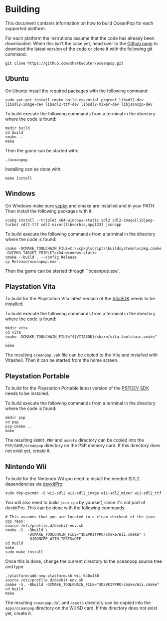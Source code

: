 # Building

This document contains information on how to build OceanPop for each supported platform.

For each platform the instrutions assume that the code has already been downloaded. When this isn't the case yet, head over to the [Github page](https://github.com/sharkwouter/oceanpop) to download the latest version of the code or clone it with the following git command:

```
git clone https://github.com/sharkwouter/oceanpop.git
```

## Ubuntu

On Ubuntu install the required packages with the following command:

```
sudo apt-get install cmake build-essential pkgconf libsdl2-dev libsdl2-image-dev libsdl2-ttf-dev libsdl2-mixer-dev libjsoncpp-dev
```

To build execute the following commands from a terminal in the directory where the code is found:

```
mkdir build
cd build
cmake ..
make
```

Then the game can be started with:

```
./oceanpop
```

Installing can be done with:

```
make install
```

## Windows

On Windows make sure [vcpkg](https://vcpkg.io/) and cmake are installed and in your PATH. Then install the following packages with it:

```
vcpkg install --triplet x64-windows-static sdl2 sdl2-image[libjpeg-turbo] sdl2-ttf sdl2-mixer[libvorbis,mpg123] jsoncpp
```

To build execute the following commands from a terminal in the directory where the code is found:

```
cmake -DCMAKE_TOOLCHAIN_FILE=C:\vcpkg\scripts\buildsystems\vcpkg.cmake -DVCPKG_TARGET_TRIPLET=x64-windows-static .
cmake --build . --config Release
cp Release/oceanpop.exe .
```

Then the game can be started through ``oceanpop.exe`.


## Playstation Vita

To build for the Playstation Vita latest version of the [VitaSDK](https://vitasdk.org/) needs to be installed.

To build execute the following commands from a terminal in the directory where the code is found:

```
mkdir vita
cd vita
cmake -DCMAKE_TOOLCHAIN_FILE="${VITASDK}/share/vita.toolchain.cmake" ..
make
```

The resulting ``oceanpop.vpk`` file can be copied to the Vita and installed with Vitashell. Then it can be started from the home screen.

## Playstation Portable

To build for the Playstation Portable latest version of the [PSPDEV SDK](https://github.com/pspdev/pspdev/releases/tag/latest) needs to be installed.

To build execute the following commands from a terminal in the directory where the code is found:

```
mkdir psp
cd psp
psp-cmake ..
make
```

The resulting ``EBOOT.PBP`` and ``assets`` directory can be copied into the ``PSP/GAME/oceanpop`` directory on the PSP memory card. If this directory does not exist yet, create it.


## Nintendo Wii

To build for the Nintendo Wii you need to install the needed SDL2 dependencies via [devkitPro](https://devkitpro.org/):

```
sudo dkp-pacman -S wii-sdl2 wii-sdl2_image wii-sdl2_mixer wii-sdl2_ttf
```

You will also need to build `json-cpp` by yourself, since it's not part of devkitPro. This can be done with the following commands:

```
# This assumes that you are located in a clean checkout of the json-cpp repo:
source /etc/profile.d/devkit-env.sh
cmake -S. -Bbuild \
          -DCMAKE_TOOLCHAIN_FILE="$DEVKITPRO/cmake/Wii.cmake" \
          -DJSONCPP_WITH_TESTS=OFF
cd build
make
sudo make install
```

Once this is done, change the current directory to the oceanpop source tree and type
```
./platform/add-new-platform.sh wii 640x480
source /etc/profile.d/devkit-env.sh
cmake -S. -Bbuild -DCMAKE_TOOLCHAIN_FILE="$DEVKITPRO/cmake/Wii.cmake"
cd build
make
```

The resulting ``oceanpop.dol`` and ``assets`` directory can be copied into the ``apps/oceanpop`` directory on the Wii SD card. If this directory does not exist yet, create it.
